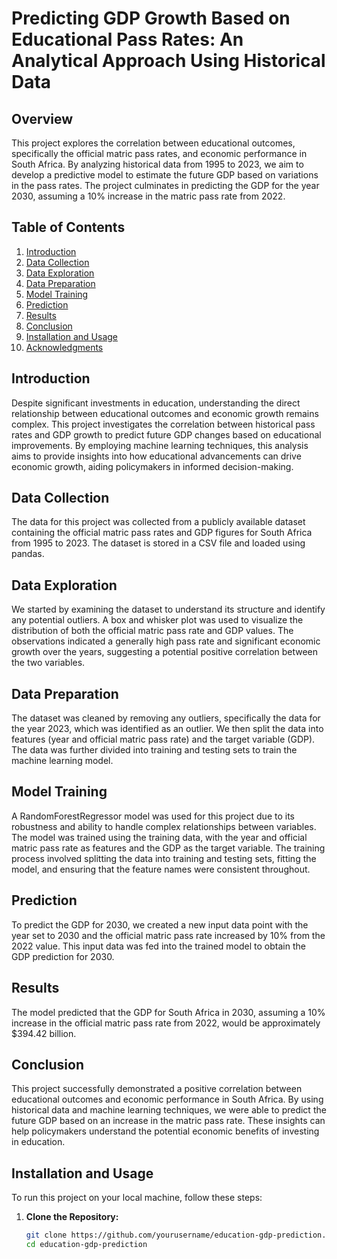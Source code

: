 # Predicting GDP Growth Based on Educational Pass Rates: An Analytical Approach Using Historical Data

## Overview
This project explores the correlation between educational outcomes, specifically the official matric pass rates, and economic performance in South Africa. By analyzing historical data from 1995 to 2023, we aim to develop a predictive model to estimate the future GDP based on variations in the pass rates. The project culminates in predicting the GDP for the year 2030, assuming a 10% increase in the matric pass rate from 2022.

## Table of Contents
1. [Introduction](#introduction)
2. [Data Collection](#data-collection)
3. [Data Exploration](#data-exploration)
4. [Data Preparation](#data-preparation)
5. [Model Training](#model-training)
6. [Prediction](#prediction)
7. [Results](#results)
8. [Conclusion](#conclusion)
9. [Installation and Usage](#installation-and-usage)
10. [Acknowledgments](#acknowledgments)

## Introduction
Despite significant investments in education, understanding the direct relationship between educational outcomes and economic growth remains complex. This project investigates the correlation between historical pass rates and GDP growth to predict future GDP changes based on educational improvements. By employing machine learning techniques, this analysis aims to provide insights into how educational advancements can drive economic growth, aiding policymakers in informed decision-making.

## Data Collection
The data for this project was collected from a publicly available dataset containing the official matric pass rates and GDP figures for South Africa from 1995 to 2023. The dataset is stored in a CSV file and loaded using pandas.

## Data Exploration
We started by examining the dataset to understand its structure and identify any potential outliers. A box and whisker plot was used to visualize the distribution of both the official matric pass rate and GDP values. The observations indicated a generally high pass rate and significant economic growth over the years, suggesting a potential positive correlation between the two variables.

## Data Preparation
The dataset was cleaned by removing any outliers, specifically the data for the year 2023, which was identified as an outlier. We then split the data into features (year and official matric pass rate) and the target variable (GDP). The data was further divided into training and testing sets to train the machine learning model.

## Model Training
A RandomForestRegressor model was used for this project due to its robustness and ability to handle complex relationships between variables. The model was trained using the training data, with the year and official matric pass rate as features and the GDP as the target variable. The training process involved splitting the data into training and testing sets, fitting the model, and ensuring that the feature names were consistent throughout.

## Prediction
To predict the GDP for 2030, we created a new input data point with the year set to 2030 and the official matric pass rate increased by 10% from the 2022 value. This input data was fed into the trained model to obtain the GDP prediction for 2030.

## Results
The model predicted that the GDP for South Africa in 2030, assuming a 10% increase in the official matric pass rate from 2022, would be approximately $394.42 billion.

## Conclusion
This project successfully demonstrated a positive correlation between educational outcomes and economic performance in South Africa. By using historical data and machine learning techniques, we were able to predict the future GDP based on an increase in the matric pass rate. These insights can help policymakers understand the potential economic benefits of investing in education.

## Installation and Usage
To run this project on your local machine, follow these steps:

1. **Clone the Repository:**
   ```bash
   git clone https://github.com/yourusername/education-gdp-prediction.git
   cd education-gdp-prediction

